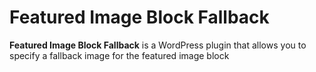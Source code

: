 # Featured Image Block Fallback

**Featured Image Block Fallback** is a WordPress plugin that allows you to specify a fallback image for the featured image block